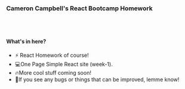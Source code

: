<h3>Cameron Campbell's React Bootcamp Homework</h4>
<br>
<br>
<h4>What's in here?</h4>

- ⚡️ React Homework of course!
- 💻One Page Simple React site (week-1).
- 🔥More cool stuff coming soon!
- 🐛If you see any bugs or things that can be improved, lemme know!